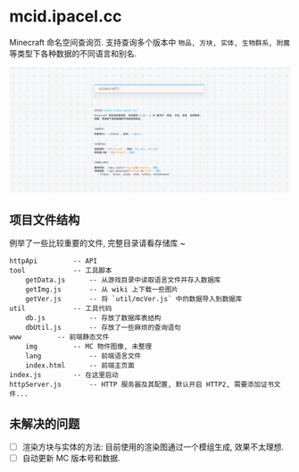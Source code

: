 # mcid.ipacel.cc
Minecraft 命名空间查询页. 支持查询多个版本中 `物品, 方块, 实体, 生物群系, 附魔` 等类型下各种数据的不同语言和别名.

![](./demo_v2.png)

## 项目文件结构
例举了一些比较重要的文件, 完整目录请看存储库 ~
```
httpApi			-- API
tool			-- 工具脚本
	getData.js		-- 从游戏目录中读取语言文件并存入数据库
	getImg.js		-- 从 wiki 上下载一些图片
	getVer.js		-- 将 `util/mcVer.js` 中的数据导入到数据库
util			-- 工具代码
	db.js			-- 存放了数据库表结构
	dbUtil.js		-- 存放了一些麻烦的查询语句
www			-- 前端静态文件
	img			-- MC 物件图像, 未整理
	lang			-- 前端语言文件
	index.html		-- 前端主页面
index.js		-- 在这里启动
httpServer.js		-- HTTP 服务器及其配置, 默认开启 HTTP2, 需要添加证书文件...
```

## 未解决的问题
- [ ] 渲染方块与实体的方法: 目前使用的渲染图通过一个模组生成, 效果不太理想.
- [ ] 自动更新 MC 版本号和数据.
